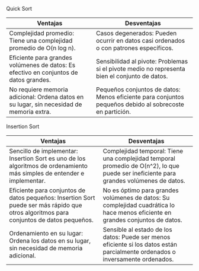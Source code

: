 Quick Sort

| Ventajas | Desventajas |
| --- | --- |
| Complejidad promedio: Tiene una complejidad promedio de O(n log n). | Casos degenerados: Pueden ocurrir en datos casi ordenados o con patrones específicos. |
| Eficiente para grandes volúmenes de datos: Es efectivo en conjuntos de datos grandes. | Sensibilidad al pivote: Problemas si el pivote medio no representa bien el conjunto de datos. |
| No requiere memoria adicional: Ordena datos en su lugar, sin necesidad de memoria extra. | Pequeños conjuntos de datos: Menos eficiente para conjuntos pequeños debido al sobrecoste en partición. |

Insertion Sort

| Ventajas | Desventajas |
| --- | --- |
| Sencillo de implementar: Insertion Sort es uno de los algoritmos de ordenamiento más simples de entender e implementar. | Complejidad temporal: Tiene una complejidad temporal promedio de O(n^2), lo que puede ser ineficiente para grandes volúmenes de datos. |
| Eficiente para conjuntos de datos pequeños: Insertion Sort puede ser más rápido que otros algoritmos para conjuntos de datos pequeños. | No es óptimo para grandes volúmenes de datos: Su complejidad cuadrática lo hace menos eficiente en grandes conjuntos de datos. |
| Ordenamiento en su lugar: Ordena los datos en su lugar, sin necesidad de memoria adicional. | Sensible al estado de los datos: Puede ser menos eficiente si los datos están parcialmente ordenados o inversamente ordenados. |z# AlgoritmosAED